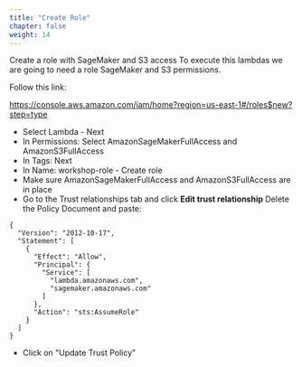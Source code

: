 ```yaml
---
title: "Create Role"
chapter: false
weight: 14
---
```

Create a role with SageMaker and S3 access
To execute this lambdas we are going to need a role SageMaker and S3 permissions.

Follow this link:

https://console.aws.amazon.com/iam/home?region=us-east-1#/roles$new?step=type

* Select Lambda - Next
* In Permissions: Select AmazonSageMakerFullAccess and AmazonS3FullAccess 
* In Tags: Next
* In Name: workshop-role - Create role
* Make sure AmazonSageMakerFullAccess and AmazonS3FullAccess are in place
* Go to the Trust relationships tab and click __Edit trust relationship__
Delete the Policy Document and paste:

```
{
  "Version": "2012-10-17",
  "Statement": [
    {
      "Effect": "Allow",
      "Principal": {
        "Service": [
          "lambda.amazonaws.com",
          "sagemaker.amazonaws.com"
        ]
      },
      "Action": "sts:AssumeRole"
    }
  ]
}
```

* Click on "Update Trust Policy"
